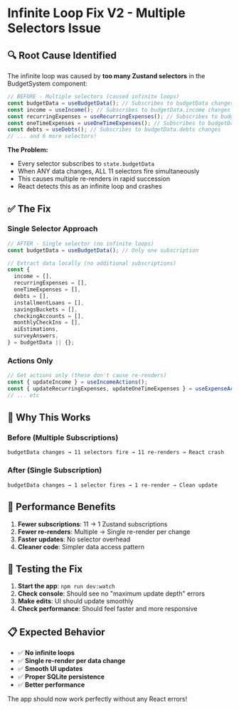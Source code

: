 # Infinite Loop Fix V2 - Multiple Selectors Issue

## 🔍 **Root Cause Identified**

The infinite loop was caused by **too many Zustand selectors** in the BudgetSystem component:

```typescript
// BEFORE - Multiple selectors (caused infinite loops)
const budgetData = useBudgetData(); // Subscribes to budgetData changes
const income = useIncome(); // Subscribes to budgetData.income changes
const recurringExpenses = useRecurringExpenses(); // Subscribes to budgetData.recurringExpenses changes
const oneTimeExpenses = useOneTimeExpenses(); // Subscribes to budgetData.oneTimeExpenses changes
const debts = useDebts(); // Subscribes to budgetData.debts changes
// ... and 6 more selectors!
```

**The Problem:**

- Every selector subscribes to `state.budgetData`
- When ANY data changes, ALL 11 selectors fire simultaneously
- This causes multiple re-renders in rapid succession
- React detects this as an infinite loop and crashes

## ✅ **The Fix**

### **Single Selector Approach**

```typescript
// AFTER - Single selector (no infinite loops)
const budgetData = useBudgetData(); // Only one subscription

// Extract data locally (no additional subscriptions)
const {
  income = [],
  recurringExpenses = [],
  oneTimeExpenses = [],
  debts = [],
  installmentLoans = [],
  savingsBuckets = [],
  checkingAccounts = [],
  monthlyCheckIns = [],
  aiEstimations,
  surveyAnswers,
} = budgetData || {};
```

### **Actions Only**

```typescript
// Get actions only (these don't cause re-renders)
const { updateIncome } = useIncomeActions();
const { updateRecurringExpenses, updateOneTimeExpenses } = useExpenseActions();
// ... etc
```

## 🎯 **Why This Works**

### **Before (Multiple Subscriptions)**

```
budgetData changes → 11 selectors fire → 11 re-renders → React crash
```

### **After (Single Subscription)**

```
budgetData changes → 1 selector fires → 1 re-render → Clean update
```

## 🚀 **Performance Benefits**

1. **Fewer subscriptions**: 11 → 1 Zustand subscriptions
2. **Fewer re-renders**: Multiple → Single re-render per change
3. **Faster updates**: No selector overhead
4. **Cleaner code**: Simpler data access pattern

## 🧪 **Testing the Fix**

1. **Start the app**: `npm run dev:watch`
2. **Check console**: Should see no "maximum update depth" errors
3. **Make edits**: UI should update smoothly
4. **Check performance**: Should feel faster and more responsive

## 📋 **Expected Behavior**

- ✅ **No infinite loops**
- ✅ **Single re-render per data change**
- ✅ **Smooth UI updates**
- ✅ **Proper SQLite persistence**
- ✅ **Better performance**

The app should now work perfectly without any React errors!
